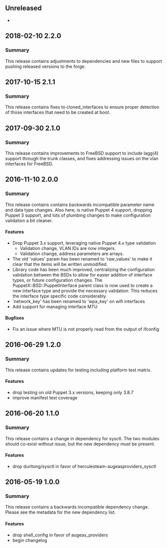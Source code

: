 ## Unreleased
 -
## 2018-02-10 2.2.0
### Summary

This release contains adjustments to dependencies and new files to support
pushing released versions to the forge.

## 2017-10-15 2.1.1
### Summary
This release contains fixes to cloned_interfaces to ensure proper detection of
those interfaces that need to be created at boot.

## 2017-09-30 2.1.0
### Summary
This release contains improvements to FreeBSD support to include lagg(4)
support through the trunk classes, and fixes addressing issues on the vlan
interfaces for FreeBSD.

## 2016-11-10 2.0.0
### Summary
This release contains contains backwards incompatible parameter name and data
type changes.  Also here, is native Puppet 4 support, dropping Puppet 3
support, and lots of plumbing changes to make configuration validation a bit
cleaner.

#### Features
  - Drop Puppet 3.x support, leveraging native Puppet 4.x type validation
    - Validation change, VLAN IDs are now integers.
    - Validation change, address parameters are arrays.
  - The old 'values' param has been renamed to 'raw_values' to make it clear
    that the items will be written unmodified.
  - Library code has been much improved, centralizing the configuration
    validation between the BSDs to allow for easier addition of interface
    types, or future configuration changes.  The PuppetX::BSD::PuppetInterface
    parent class is now used to create a new interface type and provide the
    necessary validation.  This reduces the interface type specific code
    considerably.
  - 'network_key' has been renamed to 'wpa_key' on wifi interfaces
  - Add support for managing interface MTU

#### Bugfixes
  - Fix an issue where MTU is not properly read from the output of ifconfig

##  2016-06-29 1.2.0
### Summary
This release contains updates for testing including platform test matrix.

#### Features
 - drop testing on old Puppet 3.x versions, keeping only 3.8.7
 - improve manifest test coverage

## 2016-06-20 1.1.0
### Summary
This release contains a change in dependency for sysctl.  The two modules
should co-exist without issue, but the new dependency must be present.

#### Features
 - drop duritong/sysctl in favor of herculesteam-augeasproviders_sysctl

## 2016-05-19 1.0.0
### Summary
This release contains a backwards incompatible dependency change.  Please see
the metadata for the new dependency list.

#### Features
 - drop shell_config in favor of augeas_providers
 - begin changelog
